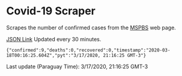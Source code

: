 # Covid-19 Scraper

Scrapes the number of confirmed cases from the [MSPBS](https://www.mspbs.gov.py/covid-19.php) web page.

[JSON Link](https://jmayalag.github.io/covid19-scrape/cases.json)
Updated every 30 minutes.
```
{"confirmed":9,"deaths":0,"recovered":0,"timestamp":"2020-03-18T00:16:25.604Z","pyt":"3/17/2020, 21:16:25 GMT-3"}
```
Last update (Paraguay Time): 3/17/2020, 21:16:25 GMT-3